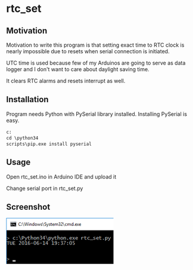 # rtc_set

## Motivation

Motivation to write this program is that setting exact time to RTC clock
is nearly impossible due to resets when serial connection is initiated.

UTC time is used because few of my Arduinos are going to serve as data logger
and I don't want to care about daylight saving time.

It clears RTC alarms and resets interrupt as well.

## Installation

Program needs Python with PySerial library installed. Installing PySerial is easy.
```
c:
cd \python34
scripts\pip.exe install pyserial
```

## Usage

Open rtc_set.ino in Arduino IDE and upload it

Change serial port in rtc_set.py

## Screenshot
 
![Screenshot](rtc_set_scr1.png)


  